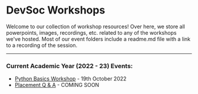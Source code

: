 # DevSoc Workshops
Welcome to our collection of workshop resources! Over here, we store all powerpoints, images, recordings, etc. related to any of the workshops we've hosted. Most of our event folders include a readme.md file with a link to a recording of the session.  

----------------------------------------------------------------------------

### Current Academic Year (2022 - 23) Events:
* [Python Basics Workshop](https://github.com/NTUDevSoc/Workshops/tree/main/Python%20Basics) - 19th October 2022
* [Placement Q & A]() - COMING SOON
